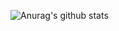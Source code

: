 ![Anurag's github stats](https://github-readme-stats.vercel.app/api/top-langs/?username=onabc&layout=compact)

